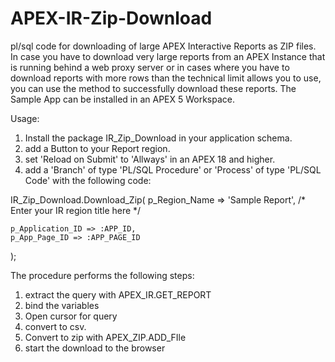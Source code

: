 # APEX-IR-Zip-Download
pl/sql code for downloading of large APEX Interactive Reports as ZIP files.
In case you have to download very large reports from an APEX Instance that is running behind a web proxy server or in cases where you have to download reports with more rows than the technical limit allows you to use, you can use the method to successfully download these reports. The Sample App can be installed in an APEX 5 Workspace.


Usage:
1. Install the package IR_Zip_Download in your application schema.
2. add a Button to your Report region.
3. set 'Reload on Submit' to 'Allways' in an APEX 18 and higher.
4. add a 'Branch' of type 'PL/SQL Procedure' or 'Process' of type 'PL/SQL Code' with the following code:

IR_Zip_Download.Download_Zip(
    p_Region_Name => 'Sample Report',  /* Enter your IR region title here */
    
    p_Application_ID => :APP_ID,
    p_App_Page_ID => :APP_PAGE_ID
);

The procedure performs the following steps:
1. extract the query with APEX_IR.GET_REPORT
2. bind the variables
3. Open cursor for query
4. convert to csv.
5. Convert to zip with APEX_ZIP.ADD_FIle
6. start the download to the browser
